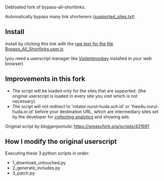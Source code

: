 Debloated fork of bypass-all-shortlinks.

Automatically bypass many link shorteners [(supported_sites.txt)](https://codeberg.org/Amm0ni4/bypass-all-shortlinks-debloated/src/branch/main/supported_sites.txt)

## Install
Install by clicking this link with the [raw text for the file Bypass_All_Shortlinks.user.js](https://codeberg.org/Amm0ni4/bypass-all-shortlinks-debloated/raw/branch/main/Bypass_All_Shortlinks.user.js)

(you need a userscript manager like [Violentmonkey](https://violentmonkey.github.io/) installed in your web browser)

## Improvements in this fork
- The script will be loaded only for the sites that are supported. (the original userscript is loaded in every site you visit which is not necessary)
- The script will not redirect to 'rotator.nurul-huda.sch.id' or 'free4u.nurul-huda.or.id' before your destination URL, which are intermediary sites set by the developer for [collecting analytics](https://i.ibb.co/D1zYG1v/topcountry17-04-2023.jpg) and showing ads.

Original script by *bloggerpemula*: https://greasyfork.org/scripts/431691

## How I modify the original userscript
Executing these 3 python scripts in order:
- 1_download_untouched.py
- 2_generate_includes.py
- 3_patch.py
